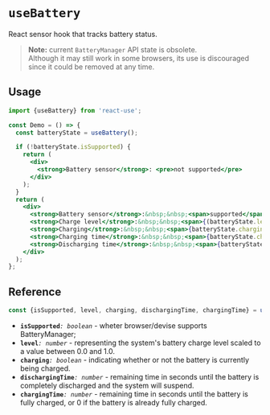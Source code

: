 # `useBattery`

React sensor hook that tracks battery status.

>**Note:** current `BatteryManager` API state is obsolete.  
>Although it may still work in some browsers, its use is discouraged since it could be removed at any time.


## Usage

```jsx
import {useBattery} from 'react-use';

const Demo = () => {
  const batteryState = useBattery();

  if (!batteryState.isSupported) {
    return (
      <div>
        <strong>Battery sensor</strong>: <pre>not supported</pre>
      </div>
    );
  }
  return (
    <div>
      <strong>Battery sensor</strong>:&nbsp;&nbsp;<span>supported</span><br />
      <strong>Charge level</strong>:&nbsp;&nbsp;<span>{(batteryState.level * 100).toFixed(0)}%</span><br />
      <strong>Charging</strong>:&nbsp;&nbsp;<span>{batteryState.charging ? 'yes' : 'no'}</span><br />
      <strong>Charging time</strong>:&nbsp;&nbsp;<span>{batteryState.chargingTime ? batteryState.chargingTime : 'finished'}</span><br />
      <strong>Discharging time</strong>:&nbsp;&nbsp;<span>{batteryState.dischargingTime}</span>
    </div>
  );
};
```

## Reference

```ts
const {isSupported, level, charging, dischargingTime, chargingTime} = useBattery();
```
- **`isSupported`**_`: boolean`_ - wheter browser/devise supports BatteryManager;
- **`level`**_`: number`_ - representing the system's battery charge level scaled to a value between 0.0 and 1.0.
- **`charging`**_`: boolean`_ - indicating whether or not the battery is currently being charged.
- **`dischargingTime`**_`: number`_ - remaining time in seconds until the battery is completely discharged and the system will suspend.
- **`chargingTime`**_`: number`_ - remaining time in seconds until the battery is fully charged, or 0 if the battery is already fully charged.
